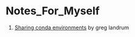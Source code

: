 # Notes_For_Myself

1. [Sharing conda environments](http://rdkit.blogspot.com/2019/10/sharing-conda-environments.html) by greg landrum 
